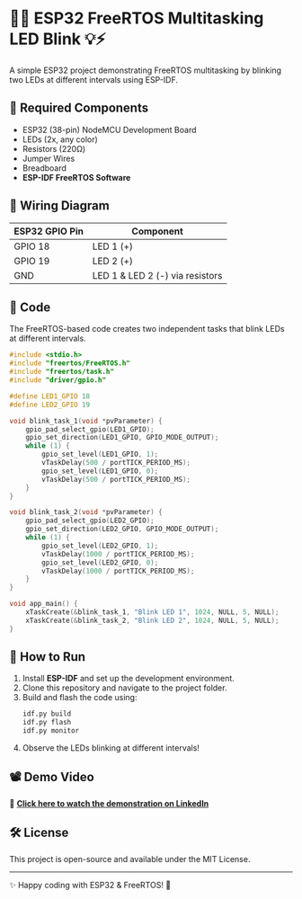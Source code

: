 # 🔴🔵 ESP32 FreeRTOS Multitasking LED Blink 💡⚡

A simple ESP32 project demonstrating FreeRTOS multitasking by blinking two LEDs at different intervals using ESP-IDF.

## 📌 Required Components
- ESP32 (38-pin) NodeMCU Development Board
- LEDs (2x, any color)
- Resistors (220Ω)
- Jumper Wires
- Breadboard
- **ESP-IDF FreeRTOS Software**

## 🔧 Wiring Diagram
| ESP32 GPIO Pin | Component |
|--------------|-----------|
| GPIO 18      | LED 1 (+) |
| GPIO 19      | LED 2 (+) |
| GND         | LED 1 & LED 2 (-) via resistors |

## 📝 Code
The FreeRTOS-based code creates two independent tasks that blink LEDs at different intervals.

```c
#include <stdio.h>
#include "freertos/FreeRTOS.h"
#include "freertos/task.h"
#include "driver/gpio.h"

#define LED1_GPIO 18
#define LED2_GPIO 19

void blink_task_1(void *pvParameter) {
    gpio_pad_select_gpio(LED1_GPIO);
    gpio_set_direction(LED1_GPIO, GPIO_MODE_OUTPUT);
    while (1) {
        gpio_set_level(LED1_GPIO, 1);
        vTaskDelay(500 / portTICK_PERIOD_MS);
        gpio_set_level(LED1_GPIO, 0);
        vTaskDelay(500 / portTICK_PERIOD_MS);
    }
}

void blink_task_2(void *pvParameter) {
    gpio_pad_select_gpio(LED2_GPIO);
    gpio_set_direction(LED2_GPIO, GPIO_MODE_OUTPUT);
    while (1) {
        gpio_set_level(LED2_GPIO, 1);
        vTaskDelay(1000 / portTICK_PERIOD_MS);
        gpio_set_level(LED2_GPIO, 0);
        vTaskDelay(1000 / portTICK_PERIOD_MS);
    }
}

void app_main() {
    xTaskCreate(&blink_task_1, "Blink LED 1", 1024, NULL, 5, NULL);
    xTaskCreate(&blink_task_2, "Blink LED 2", 1024, NULL, 5, NULL);
}
```

## 🚀 How to Run
1. Install **ESP-IDF** and set up the development environment.
2. Clone this repository and navigate to the project folder.
3. Build and flash the code using:
   ```sh
   idf.py build
   idf.py flash
   idf.py monitor
   ```
4. Observe the LEDs blinking at different intervals!

## 📽️ Demo Video
🔗 **[Click here to watch the demonstration on LinkedIn](https://www.linkedin.com/posts/ramu-roy-b780382b7_rtos-freertos-esp32-activity-7296410530972405760-eyf2?utm_source=social_share_send&utm_medium=android_app&rcm=ACoAAEwAX4wBY70YZ3l58lvkiXtyCZcnWWrfJAA&utm_campaign=copy_link)** 

## 🛠️ License
This project is open-source and available under the MIT License.

---
✨ Happy coding with ESP32 & FreeRTOS! 🚀
